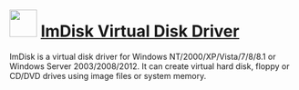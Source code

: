 # <img src="https://cdn.jsdelivr.net/gh/Thilas/chocolatey-packages@90d6238c8db69f85cbfb32e3bcd7021c2303aba3/imdisk/icon.png" width="48" height="48"/> [ImDisk Virtual Disk Driver](https://chocolatey.org/packages/imdisk)

ImDisk is a virtual disk driver for Windows NT/2000/XP/Vista/7/8/8.1 or Windows Server 2003/2008/2012. It can create virtual hard disk, floppy or CD/DVD drives using image files or system memory.
